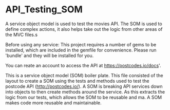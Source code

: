 # API_Testing_SOM

A service object model is used to test the movies API. The SOM is used to define complex actions, it also helps take out the logic from other areas of the MVC files.s

Before using any service:
This project requires a number of gems to be installed, which are included in the gemfile for convenience. Please run 'bundle' and they will be installed for you.

You can reate an account to access the API at https://postcodes.io/docs'.

This is a service object model (SOM) boiler plate. This file consisted of the layout to create a SOM using the tests and methods used to test the postcode API (http://postcodes.io/). A SOM is breaking API services down into objects to then create methods around the service. As this extracts the logic from our tests, which allows the SOM to be reusable and ma. A SOM makes code more reusable and maintainable.

